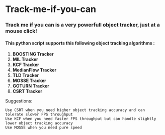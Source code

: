 # Track-me-if-you-can
### Track me if you can is a very powerfull object tracker, just at a mouse click! 
<h4><b>This python script supports this following object tracking algorithms : </b></h4>
<ol>
 <li><b>BOOSTING Tracker</b></li>
 <li><b>MIL Tracker</b></li>
 <li><b>KCF Tracker</b></li>
 <li><b>MedianFlow Tracker</b></li>
 <li><b>TLD Tracker</b></li>
 <li><b>MOSSE Tracker</b></li>
 <li><b>GOTURN Tracker</b></li>
 <li><b>CSRT Tracker</b></li>
 </ol>

Suggestions:

    Use CSRT when you need higher object tracking accuracy and can tolerate slower FPS throughput
    Use KCF when you need faster FPS throughput but can handle slightly lower object tracking accuracy
    Use MOSSE when you need pure speed
